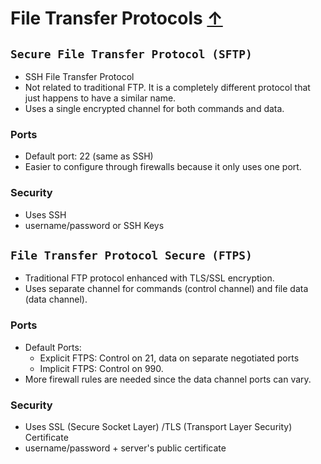 # File Transfer Protocols [↑](../README.md#1-aws-cloud-practitioner-notes)

## `Secure File Transfer Protocol (SFTP)`
- SSH File Transfer Protocol
- Not related to traditional FTP. It is a completely different protocol that just happens to have a similar name.
- Uses a single encrypted channel for both commands and data.

### Ports
- Default port: 22 (same as SSH)
- Easier to configure through firewalls because it only uses one port.

### Security
- Uses SSH
- username/password or SSH Keys


## `File Transfer Protocol Secure (FTPS)` 
- Traditional FTP protocol enhanced with TLS/SSL encryption.
- Uses separate channel for commands (control channel) and file data (data channel).

### Ports
- Default Ports:
  - Explicit FTPS: Control on 21, data on separate negotiated ports
  - Implicit FTPS: Control on 990.
- More firewall rules are needed since the data channel ports can vary.

### Security
- Uses SSL (Secure Socket Layer) /TLS (Transport Layer Security) Certificate
- username/password + server's public certificate